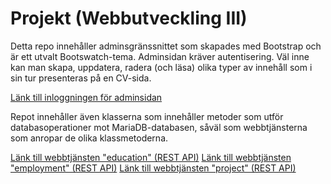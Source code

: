 # Projekt (Webbutveckling III)

Detta repo innehåller adminsgränssnittet som skapades med Bootstrap och är ett utvalt Bootswatch-tema. Adminsidan kräver autentisering. Väl inne kan man skapa, uppdatera, radera (och läsa) olika typer av innehåll som i sin tur presenteras på en CV-sida. 

[Länk till inloggningen för adminsidan](http://studenter.miun.se/~yage1800/dt173g/resume-dashboard/login.php)

Repot innehåller även klasserna som innehåller metoder som utför databasoperationer mot MariaDB-databasen, såväl som webbtjänsterna som anropar de olika klassmetoderna.

[Länk till webbtjänsten "education" (REST API)](http://studenter.miun.se/~yage1800/dt173g/resume-dashboard/api/education.php)
[Länk till webbtjänsten "employment" (REST API)](http://studenter.miun.se/~yage1800/dt173g/resume-dashboard/api/employment.php)
[Länk till webbtjänsten "project" (REST API)](http://studenter.miun.se/~yage1800/dt173g/resume-dashboard/api/project.php)